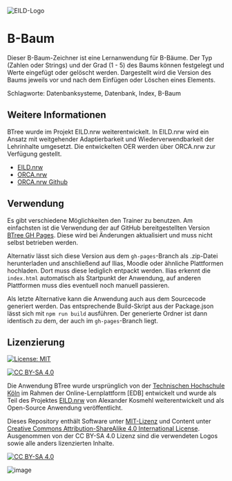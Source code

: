 ![EILD-Logo](src/img/eild_header_logo.png)

# B-Baum

Dieser B-Baum-Zeichner ist eine Lernanwendung für B-Bäume. Der Typ (Zahlen oder Strings) und der Grad (1 - 5) des Baums können festgelegt und Werte eingefügt oder gelöscht werden. Dargestellt wird die Version des Baums jeweils vor und nach dem Einfügen oder Löschen eines Elements.

Schlagworte: Datenbanksysteme, Datenbank, Index, B-Baum


## Weitere Informationen
BTree wurde im Projekt EILD.nrw weiterentwickelt. In EILD.nrw wird ein Ansatz mit weitgehender Adaptierbarkeit und Wiederverwendbarkeit der Lehrinhalte umgesetzt.  Die entwickelten OER werden über ORCA.nrw zur Verfügung gestellt.
- [EILD.nrw]
- [ORCA.nrw]
- [ORCA.nrw Github]

## Verwendung

Es gibt verschiedene Möglichkeiten den Trainer zu benutzen. Am einfachsten ist die Verwendung der auf GitHub bereitgestellten Version [BTree GH Pages]. Diese wird bei Änderungen aktualisiert und muss nicht selbst betrieben werden.

Alternativ lässt sich diese Version aus dem `gh-pages`-Branch als .zip-Datei herunterladen und anschließend auf Ilias, Moodle oder ähnliche Plattformen hochladen. Dort muss diese lediglich entpackt werden. Ilias erkennt die `index.html` automatisch als Startpunkt der Anwendung, auf anderen Plattformen muss dies eventuell noch manuell passieren.

Als letzte Alternative kann die Anwendung auch aus dem Sourcecode generiert werden. Das entsprechende Build-Skript aus der Package.json lässt sich mit `npm run build` ausführen. Der generierte Ordner ist dann identisch zu dem, der auch im `gh-pages`-Branch liegt.


## Lizenzierung

[![License: MIT][MIT-shield]][MIT]

[![CC BY-SA 4.0][cc-by-sa-shield]][cc-by-sa]


Die Anwendung BTree wurde ursprünglich von der [Technischen Hochschule Köln][TH Köln] im Rahmen der Online-Lernplattform [EDB] entwickelt und wurde als Teil des Projektes [EILD.nrw] von Alexander Kosmehl weiterentwickelt und als Open-Source Anwendung veröffentlicht.

Dieses Repository enthält Software unter [MIT-Lizenz][MIT] und Content unter [Creative Commons Attribution-ShareAlike 4.0 International License][cc-by-sa]. Ausgenommen von der CC BY-SA 4.0 Lizenz sind die verwendeten Logos sowie alle anders lizenzierten Inhalte.

[![CC BY-SA 4.0][cc-by-sa-image]][cc-by-sa]

![image](https://user-images.githubusercontent.com/73349129/233968870-b61f0850-e7c2-489f-a597-53e030794b22.png)


[MIT]: https://github.com/orca-nrw/btree/blob/master/LICENSE
[MIT-shield]: https://img.shields.io/badge/License-MIT-yellow.svg
[cc-by-sa]: http://creativecommons.org/licenses/by-sa/4.0/
[cc-by-sa-image]: https://licensebuttons.net/l/by-sa/4.0/88x31.png
[cc-by-sa-shield]: https://img.shields.io/badge/License-CC%20BY--SA%204.0-lightgrey.svg
[HSD]: https://www.hs-duesseldorf.de/
[TH Köln]: https://www.th-koeln.de/
[BTree]: https://github.com/orca-nrw/b-tree
[BTree GH Pages]: https://orca-nrw.github.io/b-tree/
[EILD.nrw]: https://www.eild.nrw/
[EILD.nrw GitHub]: https://github.com/EILD-nrw
[ORCA.nrw]: https://www.orca.nrw/
[ORCA.nrw Github]: https://github.com/orca-nrw
